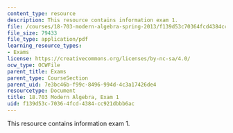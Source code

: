```yaml
---
content_type: resource
description: This resource contains information exam 1.
file: /courses/18-703-modern-algebra-spring-2013/f139d53c70364fcd4384cc921dbbb6ac_MIT18_703S13_pra_1t.pdf
file_size: 79433
file_type: application/pdf
learning_resource_types:
- Exams
license: https://creativecommons.org/licenses/by-nc-sa/4.0/
ocw_type: OCWFile
parent_title: Exams
parent_type: CourseSection
parent_uid: 7e3bc46b-f99c-8496-994d-4c3a17426de4
resourcetype: Document
title: 18.703 Modern Algebra, Exam 1
uid: f139d53c-7036-4fcd-4384-cc921dbbb6ac
---
```

This resource contains information exam 1.